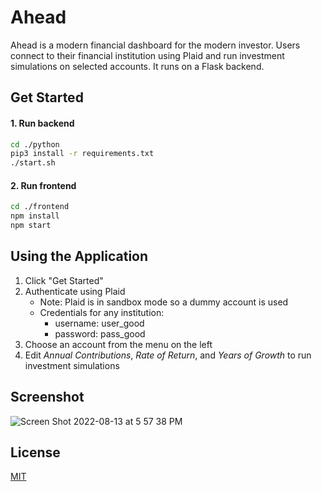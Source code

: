 # Ahead

Ahead is a modern financial dashboard for the modern investor. Users connect to their financial institution using Plaid and run investment simulations on selected accounts. It runs on a Flask backend.

## Get Started

#### 1. Run backend

```bash
cd ./python
pip3 install -r requirements.txt
./start.sh
```

#### 2. Run frontend

```bash
cd ./frontend
npm install
npm start
```

## Using the Application

1. Click "Get Started"
2. Authenticate using Plaid
   * Note: Plaid is in sandbox mode so a dummy account is used
   * Credentials for any institution:
     * username: user\_good
     * password: pass\_good
3. Choose an account from the menu on the left
4. Edit _Annual Contributions_, _Rate of Return_, and _Years of Growth_ to run investment simulations

## Screenshot

![Screen Shot 2022-08-13 at 5 57 38 PM](https://user-images.githubusercontent.com/99924051/194441218-2ab2cf19-d640-4375-ae49-9481e067ec4d.png)

## License

[MIT](https://choosealicense.com/licenses/mit/)
